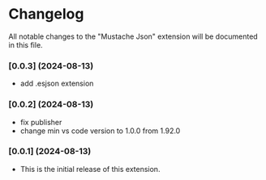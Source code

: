# Changelog
All notable changes to the "Mustache Json" extension will be documented in this file.

### [0.0.3] (2024-08-13)
* add .esjson extension

### [0.0.2] (2024-08-13)
* fix publisher
* change min vs code version to 1.0.0 from 1.92.0

### [0.0.1] (2024-08-13)
* This is the initial release of this extension.
